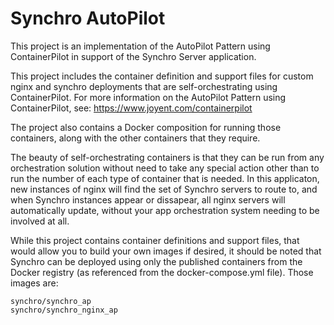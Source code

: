 # Synchro AutoPilot

This project is an implementation of the AutoPilot Pattern using ContainerPilot in support of the Synchro Server application.

This project includes the container definition and support files for custom nginx and synchro deployments that are self-orchestrating using ContainerPilot.  For more information on the AutoPilot Pattern using ContainerPilot, see: https://www.joyent.com/containerpilot

The project also contains a Docker composition for running those containers, along with the other containers that they require.

The beauty of self-orchestrating containers is that they can be run from any orchestration solution without need to take any special action other than to run the number of each type of container that is needed.  In this applicaton, new instances of nginx will find the set of Synchro servers to route to, and when Synchro instances appear or dissapear, all nginx servers will automatically update, without your app orchestration system needing to be involved at all.

While this project contains container definitions and support files, that would allow you to build your own images if desired, it should be noted that Synchro can be deployed using only the published containers from the Docker registry (as referenced from the docker-compose.yml file).  Those images are:

    synchro/synchro_ap
    synchro/synchro_nginx_ap

